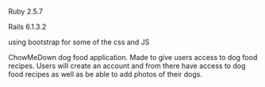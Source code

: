 Ruby 2.5.7

Rails 6.1.3.2

using bootstrap for some of the css and JS

ChowMeDown dog food application. Made to give users access to dog food recipes. Users will create an account and from there have access to dog food recipes as well as be able to add photos of their dogs.

